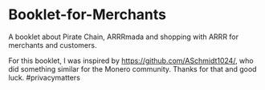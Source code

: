 # Booklet-for-Merchants
A booklet about Pirate Chain, ARRRmada and shopping with ARRR for merchants and customers.

For this booklet, I was inspired by https://github.com/ASchmidt1024/, who did something similar for the Monero community. Thanks for that and good luck. #privacymatters
